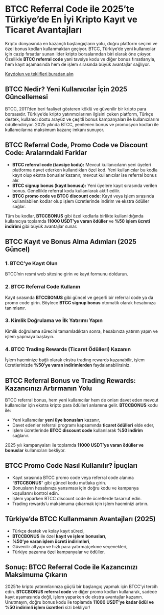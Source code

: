 
<h1>BTCC Referral Code ile 2025’te Türkiye’de En İyi Kripto Kayıt ve Ticaret Avantajları</h1>
<p>
Kripto dünyasında en kazançlı başlangıçların yolu, doğru platform seçimi ve özel bonus kodları kullanmaktan geçiyor. BTCC, Türkiye’de yeni kullanıcılar için cazip fırsatlar sunan lider kripto borsalarından biri olarak öne çıkıyor. Özellikle <strong>BTCC referral code</strong> yani tavsiye kodu ve diğer bonus fırsatlarıyla, hem kayıt aşamasında hem de işlem sırasında büyük avantajlar sağlıyor.
</p>
<p><a href="https://partner.btcc.com/us/c/BTCCBONUS/9303" target="_blank">Kaydolun ve teklifleri buradan alın </a></p> 
<img src="https://images.mirror-media.xyz/publication-images/Ih1K7BTSZ3Z5VHtGmbLg1.png?height=960&amp;width=1920" decoding="async" data-nimg="fill" class="css-xah9so" style="position:absolute;top:0;left:0;bottom:0;right:0;box-sizing:border-box;padding:0;border:none;margin:auto;display:block;width:0;height:0;min-width:100%;max-width:100%;min-height:100%;max-height:100%">

<h2>BTCC Nedir? Yeni Kullanıcılar İçin 2025 Güncellemesi</h2>
<p>
BTCC, 2011’den beri faaliyet gösteren köklü ve güvenilir bir kripto para borsasıdır. Türkiye’de kripto yatırımcılarının ilgisini çeken platform, Türkçe destek, kullanıcı dostu arayüz ve çeşitli bonus kampanyaları ile kullanıcılarını ödüllendiriyor. 2025 yılında BTCC, yenilenen bonus ve promosyon kodları ile kullanıcılarına maksimum kazanç imkanı sunuyor.
</p>
<h2>BTCC Referral Code, Promo Code ve Discount Code: Aralarındaki Farklar</h2>
<ul>
<li><strong>BTCC referral code (tavsiye kodu):</strong> Mevcut kullanıcıların yeni üyeleri platforma davet ederken kullandıkları özel kod. Yeni kullanıcılar bu kodla kayıt olup ekstra bonuslar kazanır, mevcut kullanıcılar ise referral bonus alır.</li>
<li><strong>BTCC signup bonus (kayıt bonusu):</strong> Yeni üyelere kayıt sırasında verilen bonus. Genellikle referral kodu kullanılarak aktif edilir.</li>
<li><strong>BTCC promo code ve BTCC discount code:</strong> Kayıt veya işlem sırasında kullanılabilen kodlar olup işlem ücretlerinde indirim ve ekstra ödüller sağlar.</li>
</ul>
<p>
Tüm bu kodlar, <strong>BTCCBONUS</strong> gibi özel kodlarla birlikte kullanıldığında kullanıcıya toplamda <strong>11000 USDT’ye varan ödüller</strong> ve <strong>%50 işlem ücreti indirimi</strong> gibi büyük avantajlar sunar.
</p>
<h2>BTCC Kayıt ve Bonus Alma Adımları (2025 Güncel)</h2>
<h3>1. BTCC’ye Kayıt Olun</h3>
<p>BTCC’nin resmi web sitesine girin ve kayıt formunu doldurun.</p>
<h3>2. BTCC Referral Code Kullanın</h3>
<p>Kayıt sırasında <strong>BTCCBONUS</strong> gibi güncel ve geçerli bir referral code ya da promo code girin. Böylece <strong>BTCC signup bonus</strong> otomatik olarak hesabınıza tanımlanır.</p>
<h3>3. Kimlik Doğrulama ve İlk Yatırımı Yapın</h3>
<p>Kimlik doğrulama sürecini tamamladıktan sonra, hesabınıza yatırım yapın ve işlem yapmaya başlayın.</p>
<h3>4. BTCC Trading Rewards (Ticaret Ödülleri) Kazanın</h3>
<p>İşlem hacminize bağlı olarak ekstra trading rewards kazanabilir, işlem ücretlerinizde <strong>%50’ye varan indirimlerden</strong> faydalanabilirsiniz.</p>
<h2>BTCC Referral Bonus ve Trading Rewards: Kazancınızı Artırmanın Yolu</h2>
<p>
BTCC referral bonus, hem yeni kullanıcılar hem de onları davet eden mevcut kullanıcılar için ekstra kripto para ödülleri anlamına gelir. <strong>BTCCBONUS</strong> kodu ile:
</p>
<ul>
<li>Yeni kullanıcılar <strong>yeni üye bonusları</strong> kazanır,</li>
<li>Davet edenler referral programı kapsamında <strong>ticaret ödülleri</strong> elde eder,</li>
<li>İşlem ücretlerinde <strong>BTCC discount code</strong> kullanılarak <strong>%50 indirim</strong> sağlanır.</li>
</ul>
<p>2025 yılı kampanyaları ile toplamda <strong>11000 USDT’ye varan ödüller ve bonuslar</strong> kullanıcıları bekliyor.</p>
<h2>BTCC Promo Code Nasıl Kullanılır? İpuçları</h2>
<ul>
<li>Kayıt sırasında BTCC promo code veya referral code alanına “<strong>BTCCBONUS</strong>” gibi güncel kodu mutlaka girin.</li>
<li>Bonusların hesabınıza yansıması için doğru kodu ve kampanya koşullarını kontrol edin.</li>
<li>İşlem yaparken BTCC discount code ile ücretlerde tasarruf edin.</li>
<li>Trading rewards’u maksimuma çıkarmak için işlem hacminizi artırın.</li>
</ul>
<h2>Türkiye’de BTCC Kullanmanın Avantajları (2025)</h2>
<ul>
<li>Türkçe destek ve kolay kayıt süreci,</li>
<li><strong>BTCCBONUS</strong> ile özel <strong>kayıt ve işlem bonusları</strong>,</li>
<li><strong>%50’ye varan işlem ücreti indirimleri</strong>,</li>
<li>Güvenilir altyapı ve hızlı para yatırma/çekme seçenekleri,</li>
<li>Türkiye pazarına özel kampanyalar ve ödüller.</li>
</ul>
<h2>Sonuç: BTCC Referral Code ile Kazancınızı Maksimuma Çıkarın</h2>
<p>
2025’te kripto yatırımlarınıza güçlü bir başlangıç yapmak için BTCC’yi tercih edin. <strong>BTCCBONUS referral code</strong> ve diğer promo kodları kullanarak, sadece kayıt aşamasında değil, işlem yaparken de ekstra avantajlar kazanın. Unutmayın, doğru bonus kodu ile toplamda <strong>11000 USDT’ye kadar ödül ve %50 indirimli işlem ücretleri</strong> sizi bekliyor!
</p>
</body>
</html>
